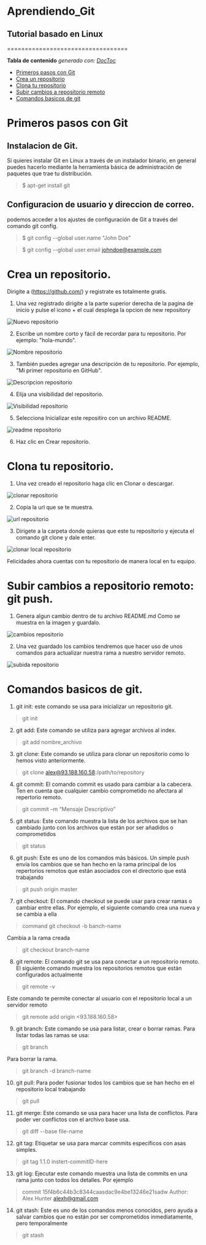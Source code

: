 # Aprendiendo_Git
## Tutorial basado en Linux
==================================


<!-- START doctoc generado TOC por favor mantenga el comentario aquí para permitir la actualización automática ->
<!-- NO EDITE ESTA SECCIÓN, EN LUGAR RE-RUN doctoc PARA ACTUALIZAR -->

**Tabla de contenido**  *generado con: [DocToc](https://github.com/thlorenz/doctoc)*

- [Primeros pasos con Git](#primeros-pasos-con-git)
- [Crea un repositorio](#crea-un-repositorio)
- [Clona tu repositorio](#clona-tu-repositorio)
- [Subir cambios a repositorio remoto](#subir-cambios-a-repositorio-remoto:-git-push)
- [Comandos basicos de git](#comandos-basicos-de-git)

<!-- END doctoc generó TOC por favor mantenga un comentario aquí para permitir la actualización automática -->

# Primeros pasos con Git

## Instalacion de Git.

Si quieres instalar Git en Linux a través de un instalador binario, en general puedes hacerlo mediante la herramienta básica de administración de paquetes que trae tu distribución.
> $ apt-get install git

## Configuracion de usuario y direccion de correo.

podemos acceder a los ajustes de configuración de Git a través del comando git config.

> $ git config --global user.name "John Doe"

> $ git config --global user.email johndoe@example.com

# Crea un repositorio.

Dirigite a (https://github.com/) y registrate es totalmente gratis.

1. Una vez registrado dirigite a la parte superior derecha de la pagina de inicio y pulse el icono + el cual desplega la opcion de new repository

![Nuevo repositorio](Imagenes/newrepo.png)

2. Escribe un nombre corto y fácil de recordar para tu repositorio. Por ejemplo: "hola-mundo".

![Nombre repositorio](Imagenes/namerepo.png)

3. También puedes agregar una descripción de tu repositorio. Por ejemplo, "Mi primer repositorio en GitHub".

![Descripcion repositorio](Imagenes/descrepo.png)


4. Elija una visibilidad del repositorio.

![Visibilidad repositorio](Imagenes/visirepo.png)

5. Selecciona Inicializar este repositiro con un archivo README.

![readme repositorio](Imagenes/readrepo.png)

6. Haz clic en Crear repositorio.

# Clona tu repositorio.

1. Una vez creado el repositorio haga clic en Clonar o descargar.

![clonar repositorio](Imagenes/butclone.png)

2. Copia la url que se te muestra.

![url repositorio](Imagenes/urlclone.png)

3. Dirigete a la carpeta donde quieras que este tu repositorio y ejecuta el comando git clone y dale enter.

![clonar local repositorio](Imagenes/gitclone.png)

Felicidades ahora cuentas con tu repositorio de manera local en tu equipo.

# Subir cambios a repositorio remoto: git push.

1. Genera algun cambio dentro de tu archivo README.md Como se muestra en la imagen y guardalo.

![cambios repositorio](Imagenes/camrepo.png)

2. Una vez guardado los cambios tendremos que hacer uso de unos comandos para actualizar nuestra rama a nuestro servidor remoto.

![subida repositorio](Imagenes/procsub.png)

# Comandos basicos de git.

1. git init: este comando se usa para inicializar un repositorio git.

> git init

2. git add: Este comando se utiliza para agregar archivos al index.

>git add nombre_archivo

3. git clone: Este comando se utiliza para clonar un repositorio como lo hemos visto anteriormente.

>git clone alex@93.188.160.58:/path/to/repository

4. git commit: El comando commit es usado para cambiar a la cabecera. Ten en cuenta que cualquier cambio comprometido no afectara al repertorio remoto.

> git commit –m “Mensaje Descriptivo”

5. git status: Este comando muestra la lista de los archivos que se han cambiado junto con los archivos que están por ser añadidos o comprometidos

> git status

6. git push: Este es uno de los comandos más básicos. Un simple push envía los cambios que se han hecho en la rama principal de los repertorios remotos que están asociados con el directorio que está trabajando

>git push  origin master

7. git checkout: El comando checkout se puede usar para crear ramas o cambiar entre ellas. Por ejemplo, el siguiente comando crea una nueva y se cambia a ella

> command git checkout -b banch-name

Cambia a la rama creada
 
> git checkout branch-name

8. git remote: El comando git se usa para conectar a un repositorio remoto. El siguiente comando muestra los repositorios remotos que están configurados actualmente

> git remote -v

Este comando te permite conectar al usuario con el repositorio local a un servidor remoto

> git remote add origin <93.188.160.58>

9. git branch: Este comando se usa para listar, crear o borrar ramas. Para listar todas las ramas se usa:

>git branch

Para borrar la rama.

>git branch -d branch-name

10. git pull: Para poder fusionar todos los cambios que se han hecho en el repositorio local trabajando

>git pull

11. git merge: Este comando se usa para hacer una lista de conflictos. Para poder ver conflictos con el archivo base usa.

> git diff --base file-name

12. git tag: Etiquetar se usa para marcar commits específicos con asas simples.

> git tag 1.1.0 instert-commitID-here

13. git log: Ejecutar este comando muestra una lista de commits en una rama junto con todos los detalles. Por ejemplo

> commit 15f4b6c44b3c8344caasdac9e4be13246e21sadw
>Author: Alex Hunter alexh@gmail.com

14. git stash: Este es uno de los comandos menos conocidos, pero ayuda a salvar cambios que no están por ser comprometidos inmediatamente, pero temporalmente

> git stash